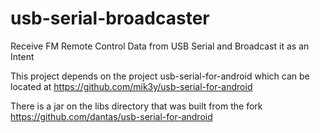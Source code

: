 # usb-serial-broadcaster
Receive FM Remote Control Data from USB Serial and Broadcast it as an Intent

This project depends on the project usb-serial-for-android which can be located at https://github.com/mik3y/usb-serial-for-android

There is a jar on the libs directory that was built from the fork https://github.com/dantas/usb-serial-for-android 
